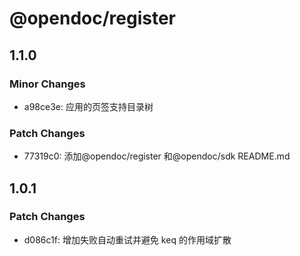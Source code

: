# @opendoc/register

## 1.1.0

### Minor Changes

- a98ce3e: 应用的页签支持目录树

### Patch Changes

- 77319c0: 添加@opendoc/register 和@opendoc/sdk README.md

## 1.0.1

### Patch Changes

- d086c1f: 增加失败自动重试并避免 keq 的作用域扩散
